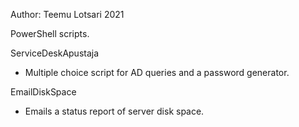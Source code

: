 Author: Teemu Lotsari 2021

PowerShell scripts.

ServiceDeskApustaja
- Multiple choice script for AD queries and a password generator.

EmailDiskSpace
- Emails a status report of server disk space.
